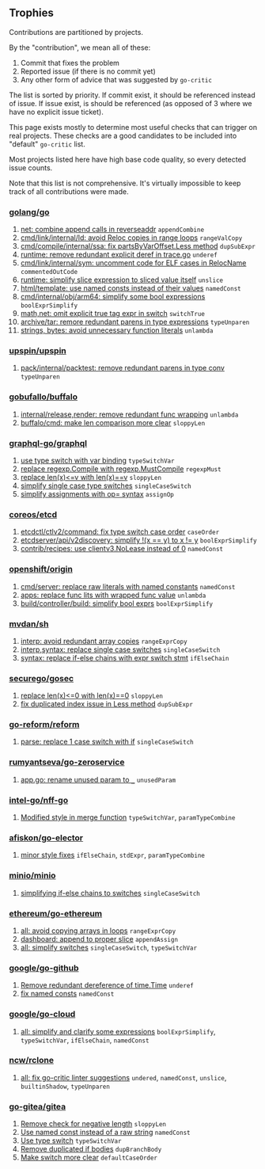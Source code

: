 ## Trophies

Contributions are partitioned by projects.

By the "contribution", we mean all of these:

1. Commit that fixes the problem
2. Reported issue (if there is no commit yet)
3. Any other form of advice that was suggested by `go-critic`

The list is sorted by priority.
If commit exist, it should be referenced instead of issue.
If issue exist, is should be referenced (as opposed of 3 where
we have no explicit issue ticket).

This page exists mostly to determine most useful checks that can trigger on real projects.
These checks are a good candidates to be included into "default" `go-critic` list.

Most projects listed here have high base code quality, so every detected issue counts.

Note that this list is not comprehensive.
It's virtually impossible to keep track of all contributions were made.

### [golang/go](https://github.com/golang/go)

1. [net: combine append calls in reverseaddr](https://golang.org/cl/117615) `appendCombine`
1. [cmd/link/internal/ld: avoid Reloc copies in range loops](https://golang.org/cl/113636) `rangeValCopy`
1. [cmd/compile/internal/ssa: fix partsByVarOffset.Less method](https://golang.org/cl/122776) `dupSubExpr`
1. [runtime: remove redundant explicit deref in trace.go](https://golang.org/cl/122895) `underef`
1. [cmd/link/internal/sym: uncomment code for ELF cases in RelocName](https://golang.org/cl/122896) `commentedOutCode`
1. [runtime: simplify slice expression to sliced value itself](https://go-review.googlesource.com/c/go/+/123375) `unslice`
1. [html/template: use named consts instead of their values](https://go-review.googlesource.com/c/go/+/123376) `namedConst`
1. [cmd/internal/obj/arm64: simplify some bool expressions](https://go-review.googlesource.com/c/go/+/123377) `boolExprSimplify`
1. [math,net: omit explicit true tag expr in switch](https://go-review.googlesource.com/c/go/+/123378) `switchTrue`
1. [archive/tar: remore redundant parens in type expressions](https://go-review.googlesource.com/c/go/+/123379) `typeUnparen`
1. [strings, bytes: avoid unnecessary function literals](https://go-review.googlesource.com/c/go/+/127756) `unlambda`

### [upspin/upspin](https://github.com/upspin/upspin)

1. [pack/internal/packtest: remove redundant parens in type conv](https://github.com/upspin/upspin/commit/1e73992b518722f8eb59d37ad70df02179063d76) `typeUnparen`

### [gobufallo/buffalo](https://github.com/gobuffalo/buffalo)

1. [internal/release,render: remove redundant func wrapping](https://github.com/gobuffalo/buffalo/pull/1211) `unlambda`
1. [buffalo/cmd: make len comparison more clear](https://github.com/gobuffalo/buffalo/pull/1212) `sloppyLen`

### [graphql-go/graphql](https://github.com/graphql-go/graphql)

1. [use type switch with var binding](https://github.com/graphql-go/graphql/pull/372) `typeSwitchVar`
1. [replace regexp.Compile with regexp.MustCompile](https://github.com/graphql-go/graphql/pull/373) `regexpMust`
1. [replace len(x)<=v with len(x)==v](https://github.com/graphql-go/graphql/pull/374) `sloppyLen`
1. [simplify single case type switches](https://github.com/graphql-go/graphql/pull/375) `singleCaseSwitch`
1. [simplify assignments with op= syntax](https://github.com/graphql-go/graphql/pull/376) `assignOp`

### [coreos/etcd](https://github.com/coreos/etcd)

1. [etcdctl/ctlv2/command: fix type switch case order](https://github.com/coreos/etcd/pull/9968) `caseOrder`
1. [etcdserver/api/v2discovery: simplify !(x == y) to x != y](https://github.com/coreos/etcd/pull/9969) `boolExprSimplify`
1. [contrib/recipes: use clientv3.NoLease instead of 0](https://github.com/coreos/etcd/pull/9970) `namedConst`

### [openshift/origin](https://github.com/openshift/origin)

1. [cmd/server: replace raw literals with named constants](https://github.com/openshift/origin/pull/20540) `namedConst`
1. [apps: replace func lits with wrapped func value](https://github.com/openshift/origin/pull/20541) `unlambda`
1. [build/controller/build: simplify bool exprs](https://github.com/openshift/origin/pull/20542) `boolExprSimplify`

### [mvdan/sh](https://github.com/mvdan/sh)

1. [interp: avoid redundant array copies](https://github.com/mvdan/sh/pull/253) `rangeExprCopy`
1. [interp,syntax: replace single case switches](https://github.com/mvdan/sh/pull/255) `singleCaseSwitch`
1. [syntax: replace if-else chains with expr switch stmt](https://github.com/mvdan/sh/pull/254) `ifElseChain`

### [securego/gosec](https://github.com/securego/gosec)

1. [replace len(x)<=0 with len(x)==0](https://github.com/securego/gosec/pull/220) `sloppyLen`
1. [fix duplicated index issue in Less method](https://github.com/securego/gosec/pull/221) `dupSubExpr`

### [go-reform/reform](https://github.com/go-reform/reform/pull/166)

1. [parse: replace 1 case switch with if](https://github.com/go-reform/reform/pull/166) `singleCaseSwitch`

### [rumyantseva/go-zeroservice](https://github.com/rumyantseva/go-zeroservice)

1. [app.go: rename unused param to `_`](https://github.com/rumyantseva/go-zeroservice/pull/3) `unusedParam`

### [intel-go/nff-go](https://github.com/intel-go/nff-go)

1. [Modified style in merge function](https://github.com/intel-go/nff-go/pull/338) `typeSwitchVar`, `paramTypeCombine`

### [afiskon/go-elector](https://github.com/afiskon/go-elector)

1. [minor style fixes](https://github.com/afiskon/go-elector/pull/1) `ifElseChain`, `stdExpr`, `paramTypeCombine`

### [minio/minio](https://github.com/minio/minio)

1. [simplifying if-else chains to switches](https://github.com/minio/minio/pull/6208) `singleCaseSwitch`

### [ethereum/go-ethereum](https://github.com/ethereum/go-ethereum)

1. [all: avoid copying arrays in loops](https://github.com/ethereum/go-ethereum/pull/17265) `rangeExprCopy`
1. [dashboard: append to proper slice](https://github.com/ethereum/go-ethereum/pull/17266) `appendAssign`
1. [all: simplify switches](https://github.com/ethereum/go-ethereum/pull/17267) `singleCaseSwitch`, `typeSwitchVar`

### [google/go-github](https://github.com/google/go-github)

1. [Remove redundant dereference of time.Time](https://github.com/google/go-github/pull/960) `underef`
2. [fix named consts](https://github.com/google/go-github/pull/962) `namedConst`

### [google/go-cloud](https://github.com/google/go-cloud)

1. [all: simplify and clarify some expressions](https://github.com/google/go-cloud/pull/260) `boolExprSimplify`, `typeSwitchVar`, `ifElseChain`, `namedConst`

### [ncw/rclone](https://github.com/ncw/rclone)

1. [all: fix go-critic linter suggestions](https://github.com/ncw/rclone/pull/2440) `undered`, `namedConst`, `unslice`, `builtinShadow`, `typeUnparen`

### [go-gitea/gitea](https://github.com/go-gitea/gitea)

1. [Remove check for negative length](https://github.com/go-gitea/gitea/pull/5120) `sloppyLen`
1. [Use named const instead of a raw string](https://github.com/go-gitea/gitea/pull/5115) `namedConst`
1. [Use type switch](https://github.com/go-gitea/gitea/pull/5122) `typeSwitchVar`
1. [Remove duplicated if bodies](https://github.com/go-gitea/gitea/pull/5121) `dupBranchBody`
1. [Make switch more clear](https://github.com/go-gitea/gitea/pull/5119) `defaultCaseOrder`
